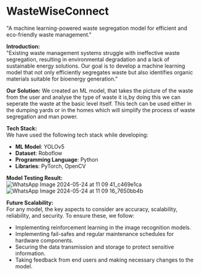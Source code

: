 # WasteWiseConnect
"A machine learning-powered waste segregation model for efficient and eco-friendly waste management."

**Introduction:**  
"Existing waste management systems struggle with ineffective waste segregation, resulting in environmental degradation and a lack of sustainable energy solutions. Our goal is to develop a machine learning model that not only efficiently segregates waste but also identifies organic materials suitable for bioenergy generation.”

**Our Solution:**
We created an ML model, that takes the picture of the waste from the user and analyse the type of waste it is,by doing this we can seperate the waste at the basic level itself. This tech can be used either in the dumping yards or in the homes which will simplify the process of waste segregation and man power.

**Tech Stack:**  
We have used the following tech stack while developing:  
- **ML Model**: YOLOv5  
- **Dataset**: Roboflow  
- **Programming Language**: Python  
- **Libraries**: PyTorch, OpenCV  

**Model Testing Result:**  
![WhatsApp Image 2024-05-24 at 11 09 41_c469e1ca](https://github.com/user-attachments/assets/1b119246-d6a7-4272-a8b1-c18a8cf9d0c5)  
![WhatsApp Image 2024-05-24 at 11 09 16_7650bb4b](https://github.com/user-attachments/assets/b9478396-07de-44ce-9e39-e8466514de56)  

**Future Scalability:**  
For any model, the key aspects to consider are accuracy, scalability, reliability, and security. To ensure these, we follow:  
- Implementing reinforcement learning in the image recognition models.  
- Implementing fail-safes and regular maintenance schedules for hardware components.  
- Securing the data transmission and storage to protect sensitive information.  
- Taking feedback from end users and making necessary changes to the model.  
